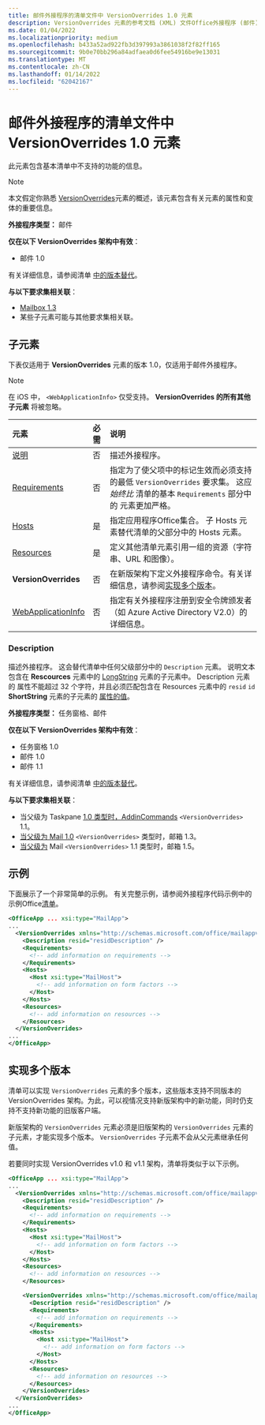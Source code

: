 ```yaml
---
title: 邮件外接程序的清单文件中 VersionOverrides 1.0 元素
description: VersionOverrides 元素的参考文档 (XML) 文件Office外接程序 (邮件) 文档。
ms.date: 01/04/2022
ms.localizationpriority: medium
ms.openlocfilehash: b433a52ad922fb3d397993a3861038f2f82ff165
ms.sourcegitcommit: 9b0e70bb296a84adfaea0d6fee54916be9e13031
ms.translationtype: MT
ms.contentlocale: zh-CN
ms.lasthandoff: 01/14/2022
ms.locfileid: "62042167"
---
```

# <a name="versionoverrides-10-element-in-the-manifest-file-for-a-mail-add-in"></a>邮件外接程序的清单文件中 VersionOverrides 1.0 元素

此元素包含基本清单中不支持的功能的信息。

> [!NOTE]
> 本文假定你熟悉 [VersionOverrides](versionoverrides.md)元素的概述，该元素包含有关元素的属性和变体的重要信息。

**外接程序类型：** 邮件

**仅在以下 VersionOverrides 架构中有效**：

- 邮件 1.0

有关详细信息，请参阅清单 [中的版本替代](../../develop/add-in-manifests.md#version-overrides-in-the-manifest)。

**与以下要求集相关联**：

- [Mailbox 1.3](../../reference/objectmodel/requirement-set-1.3/outlook-requirement-set-1.3.md)
- 某些子元素可能与其他要求集相关联。

## <a name="child-elements"></a>子元素

下表仅适用于 **VersionOverrides** 元素的版本 1.0，仅适用于邮件外接程序。

> [!NOTE]
> 在 iOS 中， `<WebApplicationInfo>` 仅受支持。 **VersionOverrides 的所有其他子元素** 将被忽略。

|  元素 |  必需  |  说明  |
|:-----|:-----|:-----|
|  [说明](#description)    |  否   |  描述外接程序。 |
|  [Requirements](requirements.md)  |  否   |  指定为了使父项中的标记生效而必须支持的最低 `VersionOverrides` 要求集。 这应 *始终比* 清单的基本 `Requirements` 部分中的 元素更加严格。|
|  [Hosts](hosts.md)                |  是  |  指定应用程序Office集合。 子 Hosts 元素替代清单的父部分中的 Hosts 元素。  |
|  [Resources](resources.md)    |  是  | 定义其他清单元素引用一组的资源（字符串、URL 和图像）。|
|  **VersionOverrides**    |  否  | 在新版架构下定义外接程序命令。有关详细信息，请参阅[实现多个版本](#implementing-multiple-versions)。 |
|  [WebApplicationInfo](webapplicationinfo.md)    |  否  | 指定有关外接程序注册到安全令牌颁发者（如 Azure Active Directory V2.0）的详细信息。 |

### <a name="description"></a>Description

描述外接程序。 这会替代清单中任何父级部分中的 `Description` 元素。 说明文本包含在 **Rescources** 元素中的 [LongString](resources.md) 元素的子元素中。 Description 元素的 属性不能超过 32 个字符，并且必须匹配包含在 Resources 元素中的 `resid`  `id` **ShortString** 元素的子元素的 [属性的值](resources.md)。 

**外接程序类型：** 任务窗格、邮件

**仅在以下 VersionOverrides 架构中有效**：

- 任务窗格 1.0
- 邮件 1.0
- 邮件 1.1

有关详细信息，请参阅清单 [中的版本替代](../../develop/add-in-manifests.md#version-overrides-in-the-manifest)。

**与以下要求集相关联**：

- 当父级为 Taskpane [1.0 类型时，AddinCommands](../requirement-sets/add-in-commands-requirement-sets.md) `<VersionOverrides>` 1.1。
- [当父级为 Mail 1.0](../../reference/objectmodel/requirement-set-1.3/outlook-requirement-set-1.3.md) `<VersionOverrides>` 类型时，邮箱 1.3。
- [当父级为](../../reference/objectmodel/requirement-set-1.5/outlook-requirement-set-1.5.md) Mail `<VersionOverrides>` 1.1 类型时，邮箱 1.5。

## <a name="example"></a>示例

下面展示了一个非常简单的示例。 有关完整示例，请参阅外接程序代码示例中的示例Office[清单](https://github.com/OfficeDev/PnP-OfficeAddins)。

```xml
<OfficeApp ... xsi:type="MailApp">
...
  <VersionOverrides xmlns="http://schemas.microsoft.com/office/mailappversionoverrides" xsi:type="VersionOverridesV1_0">
    <Description resid="residDescription" />
    <Requirements>
      <!-- add information on requirements -->
    </Requirements>
    <Hosts>
      <Host xsi:type="MailHost">
        <!-- add information on form factors -->
      </Host>
    </Hosts>
    <Resources>
      <!-- add information on resources -->
    </Resources>
  </VersionOverrides>
...
</OfficeApp>
```

## <a name="implementing-multiple-versions"></a>实现多个版本

清单可以实现 `VersionOverrides` 元素的多个版本，这些版本支持不同版本的 VersionOverrides 架构。为此，可以视情况支持新版架构中的新功能，同时仍支持不支持新功能的旧版客户端。

新版架构的 `VersionOverrides` 元素必须是旧版架构的 `VersionOverrides` 元素的子元素，才能实现多个版本。 `VersionOverrides` 子元素不会从父元素继承任何值。

若要同时实现 VersionOverrides v1.0 和 v1.1 架构，清单将类似于以下示例。

```xml
<OfficeApp ... xsi:type="MailApp">
...
  <VersionOverrides xmlns="http://schemas.microsoft.com/office/mailappversionoverrides" xsi:type="VersionOverridesV1_0">
    <Description resid="residDescription" />
    <Requirements>
      <!-- add information on requirements -->
    </Requirements>
    <Hosts>
      <Host xsi:type="MailHost">
        <!-- add information on form factors -->
      </Host>
    </Hosts>
    <Resources>
      <!-- add information on resources -->
    </Resources>

    <VersionOverrides xmlns="http://schemas.microsoft.com/office/mailappversionoverrides/1.1" xsi:type="VersionOverridesV1_1">
      <Description resid="residDescription" />
      <Requirements>
        <!-- add information on requirements -->
      </Requirements>
      <Hosts>
        <Host xsi:type="MailHost">
          <!-- add information on form factors -->
        </Host>
      </Hosts>
      <Resources>
        <!-- add information on resources -->
      </Resources>
    </VersionOverrides>  
  </VersionOverrides>
...
</OfficeApp>
```
